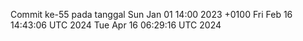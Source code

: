 Commit ke-55 pada tanggal Sun Jan 01 14:00 2023 +0100
Fri Feb 16 14:43:06 UTC 2024
Tue Apr 16 06:29:16 UTC 2024
